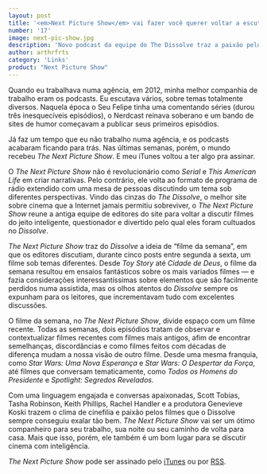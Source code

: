 ```yaml
---
layout: post
title: '<em>Next Picture Show</em> vai fazer você querer voltar a escutar podcasts'
number: '17'
image: next-pic-show.jpg
description: 'Novo podcast da equipe do The Dissolve traz a paixão pelo cinema de volta a Internet.'
author: arthrfrts
category: 'Links'
product: "Next Picture Show"
---
```


Quando eu trabalhava numa agência, em 2012, minha melhor companhia de trabalho eram os podcasts. Eu escutava vários, sobre temas totalmente diversos. Naquela época o Seu Felipe tinha uma comentando séries (durou três inesquecíveis episódios), o Nerdcast reinava soberano e um bando de sites de humor começavam a publicar seus primeiros episódios.

Já faz um tempo que eu não trabalho numa agência, e os podcasts acabaram ficando para trás. Nas últimas semanas, porém, o mundo recebeu _The Next Picture Show_. E meu iTunes voltou a ter algo pra assinar.

O _The Next Picture Show_ não é revolucionário como _Serial_ e _This American Life_ em criar narrativas. Pelo contrário, ele volta ao formato de programa de rádio extendido com uma mesa de pessoas discutindo um tema sob diferentes perspectivas. Vindo das cinzas do _The Dissolve_, o melhor site sobre cinema que a Internet jamais permitiu sobreviver, o _The Next Picture Show_ reune a antiga equipe de editores do site para voltar a discutir filmes do jeito inteligente, questionador e divertido pelo qual eles foram cultuados no _Dissolve_.

_The Next Picture Show_ traz do _Dissolve_ a ideia de “filme da semana”, em que os editores discutiam, durante cinco posts entre segunda a sexta, um filme sob temas diferentes. Desde _Toy Story_ até _Cidade de Deus_, o filme da semana resultou em ensaios fantásticos sobre os mais variados filmes — e fazia considerações interessantíssimas sobre elementos que são facilmente perdidos numa assistida, mas os olhos atentos do _Dissolve_ sempre os expunham para os leitores, que incrementavam tudo com excelentes discussões.

O filme da semana, no _The Next Picture Show_, divide espaço com um filme recente. Todas as semanas, dois episódios tratam de observar e contextualizar filmes recentes com filmes mais antigos, afim de encontrar semelhanças, discordâncias e como filmes feitos com décadas de diferença mudam a nossa visão de outro filme. Desde uma mesma franquia, como _Star Wars: Uma Nova Esperança_ e _Star Wars: O Despertar da Força_, até filmes que conversam tematicamente, como _Todos os Homens do Presidente_ e _Spotlight: Segredos Revelados_.

Com uma linguagem engajada e conversas apaixonadas, Scott Tobias, Tasha Robinson, Keith Phillips, Rachel Handler e a produtora Genevieve Koski trazem o clima de cinefilia e paixão pelos filmes que o Dissolve sempre conseguiu exalar tão bem. _The Next Picture Show_ vai ser um ótimo companheiro para seu trabalho, sua noite ou seu caminho de volta para casa. Mais que isso, porém, ele também é um bom lugar para se discutir cinema com inteligência.

_The Next Picture Show_ pode ser assinado pelo [iTunes](https://itun.es/i6Y96Rf) ou por [RSS](feed://nextpictureshow.libsyn.com/rss).

